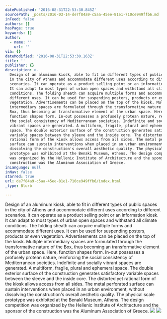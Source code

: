 ```yaml
---
datePublished: '2016-08-31T22:53:30.845Z'
sourcePath: _posts/2016-03-14-de7f84a9-c5aa-45ee-81e1-710ce949ffb6.md
inFeed: false
authors: []
hasPage: true
keywords: []
author:
  - name: ''
    url: ''
via: {}
dateModified: '2016-08-31T22:53:30.163Z'
title: ''
publisher: {}
description: >-
  Design of an aluminum kiosk, able to fit in different types of public spaces
  in the city of Athens and accommodate different uses according to different
  scenarios. It can operate as a product selling point or an information kiosk.
  It can adapt to most types of urban open spaces and withstand all climate
  conditions. The folding sheath can acquire multiple forms and accommodate
  different uses. It can be used for suspending posters, products or even
  vegetation. Advertisements can be placed on the top of the kiosk. Multiple
  intermediary spaces are formulated through the transformative nature of the
  Box, thus becoming an transformative element of the urban space. Here,
  function shapes form. In-out possesses a profusely protean nature, reinforcing
  the social consistency of Mediterranean societies. Indefinite and socially
  vibrant spaces are generated. A multiform, fragile, plural and ephemeral
  space. The double exterior surface of the construction generates satisfactory
  variable spaces between the sleeve and the inside core. The distorted yet
  rational form of the kiosk allows access from all sides. The metal perforated
  surface can sustain interventions when placed in an urban environment, without
  dissolving the construction's overall aesthetic quality. The physical scale
  prototype was exhibited at the Benaki Museum, Athens. The design competition
  was organized by the Hellenic Institute of Architecture and the sponsor of the
  construction was the Aluminum Association of Greece.
inLanguage: null
inNav: false
starred: true
url: de7f84a9-c5aa-45ee-81e1-710ce949ffb6/index.html
_type: Blurb

---
```

Design of an aluminum kiosk, able to fit in different types of public spaces in the city of Athens and accommodate different uses according to different scenarios. It can operate as a product selling point or an information kiosk. It can adapt to most types of urban open spaces and withstand all climate conditions. The folding sheath can acquire multiple forms and accommodate different uses. It can be used for suspending posters, products or even vegetation. Advertisements can be placed on the top of the kiosk. Multiple intermediary spaces are formulated through the transformative nature of the Box, thus becoming an transformative element of the urban space. Here, function shapes form. In-out possesses a profusely protean nature, reinforcing the social consistency of Mediterranean societies. Indefinite and socially vibrant spaces are generated. A multiform, fragile, plural and ephemeral space. The double exterior surface of the construction generates satisfactory variable spaces between the sleeve and the inside core. The distorted yet rational form of the kiosk allows access from all sides. The metal perforated surface can sustain interventions when placed in an urban environment, without dissolving the construction's overall aesthetic quality. The physical scale prototype was exhibited at the Benaki Museum, Athens. The design competition was organized by the Hellenic Institute of Architecture and the sponsor of the construction was the Aluminum Association of Greece.
![](https://s3-us-west-2.amazonaws.com/the-grid-img/p/b0f508cd72d5b16817ca1afa206f7bb0f3b40754.jpg)
![](https://s3-us-west-2.amazonaws.com/the-grid-img/p/78e9522f9a809a45d5b7b5c6dea71da4f5a2bd03.jpg)